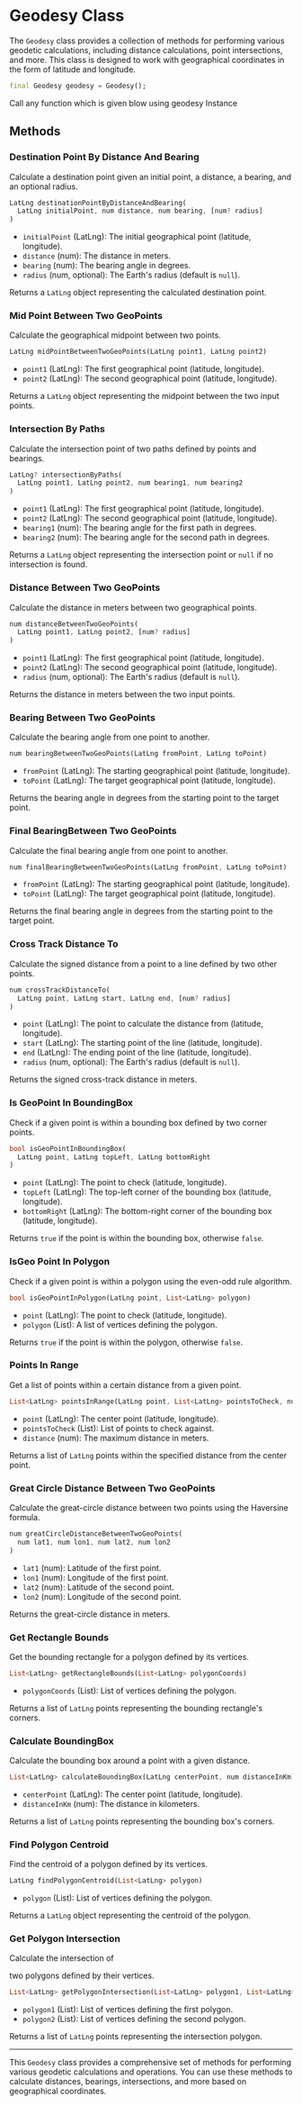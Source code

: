 # Geodesy Class

The `Geodesy` class provides a collection of methods for performing various geodetic calculations, including distance calculations, point intersections, and more. This class is designed to work with geographical coordinates in the form of latitude and longitude.

```dart
final Geodesy geodesy = Geodesy();
```

Call any function which is given blow using geodesy Instance

## Methods

### Destination Point By Distance And Bearing

Calculate a destination point given an initial point, a distance, a bearing, and an optional radius.

```dart
LatLng destinationPointByDistanceAndBearing(
  LatLng initialPoint, num distance, num bearing, [num? radius]
)
```

- `initialPoint` (LatLng): The initial geographical point (latitude, longitude).
- `distance` (num): The distance in meters.
- `bearing` (num): The bearing angle in degrees.
- `radius` (num, optional): The Earth's radius (default is `null`).

Returns a `LatLng` object representing the calculated destination point.

### Mid Point Between Two GeoPoints

Calculate the geographical midpoint between two points.

```dart
LatLng midPointBetweenTwoGeoPoints(LatLng point1, LatLng point2)
```

- `point1` (LatLng): The first geographical point (latitude, longitude).
- `point2` (LatLng): The second geographical point (latitude, longitude).

Returns a `LatLng` object representing the midpoint between the two input points.

### Intersection By Paths

Calculate the intersection point of two paths defined by points and bearings.

```dart
LatLng? intersectionByPaths(
  LatLng point1, LatLng point2, num bearing1, num bearing2
)
```

- `point1` (LatLng): The first geographical point (latitude, longitude).
- `point2` (LatLng): The second geographical point (latitude, longitude).
- `bearing1` (num): The bearing angle for the first path in degrees.
- `bearing2` (num): The bearing angle for the second path in degrees.

Returns a `LatLng` object representing the intersection point or `null` if no intersection is found.

### Distance Between Two GeoPoints

Calculate the distance in meters between two geographical points.

```dart
num distanceBetweenTwoGeoPoints(
  LatLng point1, LatLng point2, [num? radius]
)
```

- `point1` (LatLng): The first geographical point (latitude, longitude).
- `point2` (LatLng): The second geographical point (latitude, longitude).
- `radius` (num, optional): The Earth's radius (default is `null`).

Returns the distance in meters between the two input points.

### Bearing Between Two GeoPoints

Calculate the bearing angle from one point to another.

```dart
num bearingBetweenTwoGeoPoints(LatLng fromPoint, LatLng toPoint)
```

- `fromPoint` (LatLng): The starting geographical point (latitude, longitude).
- `toPoint` (LatLng): The target geographical point (latitude, longitude).

Returns the bearing angle in degrees from the starting point to the target point.

### Final BearingBetween Two GeoPoints

Calculate the final bearing angle from one point to another.

```dart
num finalBearingBetweenTwoGeoPoints(LatLng fromPoint, LatLng toPoint)
```

- `fromPoint` (LatLng): The starting geographical point (latitude, longitude).
- `toPoint` (LatLng): The target geographical point (latitude, longitude).

Returns the final bearing angle in degrees from the starting point to the target point.

### Cross Track Distance To

Calculate the signed distance from a point to a line defined by two other points.

```dart
num crossTrackDistanceTo(
  LatLng point, LatLng start, LatLng end, [num? radius]
)
```

- `point` (LatLng): The point to calculate the distance from (latitude, longitude).
- `start` (LatLng): The starting point of the line (latitude, longitude).
- `end` (LatLng): The ending point of the line (latitude, longitude).
- `radius` (num, optional): The Earth's radius (default is `null`).

Returns the signed cross-track distance in meters.

### Is GeoPoint In BoundingBox

Check if a given point is within a bounding box defined by two corner points.

```dart
bool isGeoPointInBoundingBox(
  LatLng point, LatLng topLeft, LatLng bottomRight
)
```

- `point` (LatLng): The point to check (latitude, longitude).
- `topLeft` (LatLng): The top-left corner of the bounding box (latitude, longitude).
- `bottomRight` (LatLng): The bottom-right corner of the bounding box (latitude, longitude).

Returns `true` if the point is within the bounding box, otherwise `false`.

### IsGeo Point In Polygon

Check if a given point is within a polygon using the even-odd rule algorithm.

```dart
bool isGeoPointInPolygon(LatLng point, List<LatLng> polygon)
```

- `point` (LatLng): The point to check (latitude, longitude).
- `polygon` (List<LatLng>): A list of vertices defining the polygon.

Returns `true` if the point is within the polygon, otherwise `false`.

### Points In Range

Get a list of points within a certain distance from a given point.

```dart
List<LatLng> pointsInRange(LatLng point, List<LatLng> pointsToCheck, num distance)
```

- `point` (LatLng): The center point (latitude, longitude).
- `pointsToCheck` (List<LatLng>): List of points to check against.
- `distance` (num): The maximum distance in meters.

Returns a list of `LatLng` points within the specified distance from the center point.

### Great Circle Distance Between Two GeoPoints

Calculate the great-circle distance between two points using the Haversine formula.

```dart
num greatCircleDistanceBetweenTwoGeoPoints(
  num lat1, num lon1, num lat2, num lon2
)
```

- `lat1` (num): Latitude of the first point.
- `lon1` (num): Longitude of the first point.
- `lat2` (num): Latitude of the second point.
- `lon2` (num): Longitude of the second point.

Returns the great-circle distance in meters.

### Get Rectangle Bounds

Get the bounding rectangle for a polygon defined by its vertices.

```dart
List<LatLng> getRectangleBounds(List<LatLng> polygonCoords)
```

- `polygonCoords` (List<LatLng>): List of vertices defining the polygon.

Returns a list of `LatLng` points representing the bounding rectangle's corners.

### Calculate BoundingBox

Calculate the bounding box around a point with a given distance.

```dart
List<LatLng> calculateBoundingBox(LatLng centerPoint, num distanceInKm)
```

- `centerPoint` (LatLng): The center point (latitude, longitude).
- `distanceInKm` (num): The distance in kilometers.

Returns a list of `LatLng` points representing the bounding box's corners.

### Find Polygon Centroid

Find the centroid of a polygon defined by its vertices.

```dart
LatLng findPolygonCentroid(List<LatLng> polygon)
```

- `polygon` (List<LatLng>): List of vertices defining the polygon.

Returns a `LatLng` object representing the centroid of the polygon.

### Get Polygon Intersection

Calculate the intersection of

 two polygons defined by their vertices.

```dart
List<LatLng> getPolygonIntersection(List<LatLng> polygon1, List<LatLng> polygon2)
```

- `polygon1` (List<LatLng>): List of vertices defining the first polygon.
- `polygon2` (List<LatLng>): List of vertices defining the second polygon.

Returns a list of `LatLng` points representing the intersection polygon.

---

This `Geodesy` class provides a comprehensive set of methods for performing various geodetic calculations and operations. You can use these methods to calculate distances, bearings, intersections, and more based on geographical coordinates.
